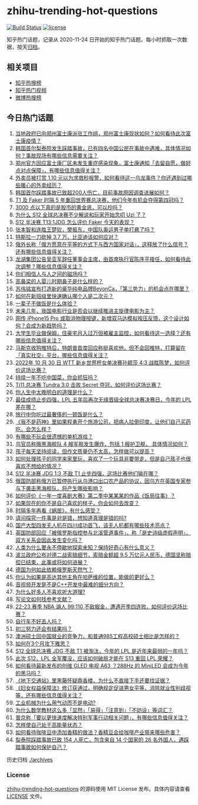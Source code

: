 # zhihu-trending-hot-questions

[![Build Status](https://github.com/justjavac/zhihu-trending-hot-questions/workflows/ci/badge.svg?branch=master)](https://github.com/justjavac/zhihu-trending-hot-questions/actions)
[![license](https://img.shields.io/github/license/justjavac/zhihu-trending-hot-questions)](https://github.com/justjavac/zhihu-trending-hot-questions/blob/master/LICENSE)

知乎热门话题，记录从 2020-11-24 日开始的知乎热门话题。每小时抓取一次数据，按天[归档](./archives)。

## 相关项目

- [知乎热搜榜](https://github.com/justjavac/zhihu-trending-top-search)
- [知乎热门视频](https://github.com/justjavac/zhihu-trending-hot-video)
- [微博热搜榜](https://github.com/justjavac/weibo-trending-hot-search)

## 今日热门话题

<!-- BEGIN -->
<!-- 最后更新时间 Mon Oct 31 2022 01:10:25 GMT+0800 (China Standard Time) -->

1. [当地政府已向郑州富士康派驻工作组，郑州富士康现状如何？如何看待此次富士康疫情？](https://www.zhihu.com/question/563438917)
1. [韩国首尔梨泰院发生踩踏事故，已有四名中国公民在事故中遇难，具体情况如何？事故现场有哪些信息需要关注？](https://www.zhihu.com/question/563414006)
1. [郑州官方回应富士康厂区未发生重症感染现象，富士康通知「去留自愿，做好点对点保障」，有哪些信息值得关注？](https://www.zhihu.com/question/563467516)
1. [外卖员被打赏 1.10 元以为求救秒报警，如何看待这一乌龙事件？你还遇到过哪些暖心的外卖经历？](https://www.zhihu.com/question/563375366)
1. [韩国首尔踩踏事故已致超200人伤亡，目前事故原因调查进展如何？](https://www.zhihu.com/question/563433101)
1. [T1 及 Faker 时隔 5 年重回世界赛总决赛，他们今年有机会夺得第四冠吗？](https://www.zhihu.com/question/563417931)
1. [3000 点以下真的是股市的黄金底，可以抄吗？](https://www.zhihu.com/question/563121366)
1. [为什么 S12 全球总决赛不少解说和玩家开始念叨 Uzi 了？](https://www.zhihu.com/question/563424081)
1. [S12 半决赛 T13:1JDG 怎么评价 Faker 今天的表现？](https://www.zhihu.com/question/563417215)
1. [张本智和连胜王楚钦，樊振东，中国队奥运男子单打悬了吗？](https://www.zhihu.com/question/558250683)
1. [特斯拉一刀砍掉 3.7 万，比亚迪该如何应对？](https://www.zhihu.com/question/562003928)
1. [俄外长称「俄方愿意在平等的方式下与西方国家对话」，这释放了什么信号？还有哪些信息值得关注？](https://www.zhihu.com/question/563474656)
1. [龙湖集团公告吴亚军辞任董事会主席，由首席执行官陈序平接任，如何看待此次调整？哪些信息值得关注？](https://www.zhihu.com/question/563127291)
1. [你们相信人与人之间的磁场吗？](https://www.zhihu.com/question/380308276)
1. [高鼻梁的人婴儿时期鼻子是什么样的？](https://www.zhihu.com/question/371329768)
1. [苏伟铭宣布打造新的豪华纯电品牌BeyonCa，「第三势力」的机会点在哪里？](https://www.zhihu.com/question/563149624)
1. [如何在新班级里快速确认哪个人是二次元？](https://www.zhihu.com/question/419013779)
1. [一辈子不做饭是什么体验？](https://www.zhihu.com/question/551713962)
1. [未来几年，我国电影行业是否会以继续推进主旋律电影为主？](https://www.zhihu.com/question/506789450)
1. [网传 iPhone15 Pro 或取消物理按键，新增双马达模拟按压反馈，这个设计如何？会成为新趋势吗？](https://www.zhihu.com/question/563343188)
1. [大学生毕业做保姆，住豪宅月入过万但被雇主监控，如何看待这一选择？还有哪些信息值得关注？](https://www.zhihu.com/question/563172241)
1. [马斯克收购推特后，特朗普首度回应称挺喜欢他，但不会回推特，打算留在「真实社交」平台，哪些信息值得关注？](https://www.zhihu.com/question/563272397)
1. [2022年 10 月 30 日 WTT 新乡世界杯女单决赛孙颖莎 4:3 战胜陈梦，如何评价这场比赛？](https://www.zhihu.com/question/563492457)
1. [持续一年不吃中国菜，你会抓狂吗？](https://www.zhihu.com/question/344293653)
1. [Ti11 总决赛 Tundra 3:0 击败 Secret 夺冠，如何评价这场比赛？](https://www.zhihu.com/question/563476211)
1. [你人生中太晚明白的道理是什么？](https://www.zhihu.com/question/470076571)
1. [最佳成绩止步四强，LPL 五年后再次无缘晋级全球总决赛决赛日，今年的 LPL 差在哪？](https://www.zhihu.com/question/563418397)
1. [旅行中你吃过最奢侈的一顿饭是什么？](https://www.zhihu.com/question/546475903)
1. [《我不是药神》里如果程勇开个旅游公司，把病人拉倒印度，让他们自己买药吃，会怎么样？](https://www.zhihu.com/question/516880228)
1. [有哪些不玩会很遗憾的单机游戏？](https://www.zhihu.com/question/24676509)
1. [乌官员称俄黑海舰队 4 艘军舰发生爆炸，包括 1 艘护卫舰， 具体情况如何？](https://www.zhihu.com/question/563363100)
1. [孩子每天坚持阅读，但作文质量仍不太高，怎样做可以提高？](https://www.zhihu.com/question/560813028)
1. [如何处理孩子的同学来家里玩，喜欢了一个玩具非要带走，但是自己孩子也很喜欢不想给的情况？](https://www.zhihu.com/question/533519475)
1. [S12 半决赛 JDG 1:3 不敌 T1 止步四强，这场比赛他们输在哪？](https://www.zhihu.com/question/563417636)
1. [俄国防部称俄方已暂停执行从乌港口出口农产品的协议，因乌方在英国专家参与下袭击黑海舰队，将产生哪些影响？](https://www.zhihu.com/question/563395712)
1. [如何评价《一年一度喜剧大赛》第二季中某某某的作品《饭局往事》？](https://www.zhihu.com/question/563128356)
1. [如果现在的你不是自己喜欢的样子，你会如何去改变？](https://www.zhihu.com/question/563308093)
1. [时隔多年再看《蜗居》，有什么感受？](https://www.zhihu.com/question/27593812)
1. [请问探究一件事是对是错，想知道真理是错的吗?](https://www.zhihu.com/question/563154905)
1. [国产大型四发无人机在四川成功首飞，该无人机都有哪些技术亮点？](https://www.zhihu.com/question/563284760)
1. [英国防部回应「被俄罗斯指控参与北溪管道事件」，称「是史诗级虚假声明」，双方关系会因此发生变化吗？](https://www.zhihu.com/question/563380058)
1. [人类为什么要永不停歇地探索未知？保持好奇心有什么意义？](https://www.zhihu.com/question/562578365)
1. [波兰政府公布对德二战索赔细节，索赔金额超 9.5 万亿元人民币，德国坚称赔偿已结束，此事或将如何进展？](https://www.zhihu.com/question/563177231)
1. [德国为何如此依赖俄罗斯天然气？](https://www.zhihu.com/question/553743869)
1. [你认为如果是高达其他主角在哈萨维的位置，能做的更好么？](https://www.zhihu.com/question/502160806)
1. [音视频开发是不是C++开发中最难的细分方向？](https://www.zhihu.com/question/518878967)
1. [为什么好多人不喜欢听大道理?](https://www.zhihu.com/question/22253738)
1. [写论文如何找参考文献？](https://www.zhihu.com/question/25746374)
1. [22-23 赛季 NBA 湖人 99:110 不敌掘金，遭遇开季四连败，如何评价这场比赛？](https://www.zhihu.com/question/562679267)
1. [自行车不好丟人吗？](https://www.zhihu.com/question/550461047)
1. [初三努力还会有结果吗？](https://www.zhihu.com/question/563476696)
1. [澳洲硕士回中国就业的竞争力，和普通985工程高校硕士相比是怎样的？](https://www.zhihu.com/question/374880696)
1. [如何在3个月攻下雅思？](https://www.zhihu.com/question/35182676)
1. [S12 全球总决赛 JDG 不敌 T1 被淘汰，今年的 LPL 是近年来最弱的一年吗？](https://www.zhihu.com/question/563416663)
1. [此次 S12，LPL 全军覆没，应该如何破局才能在 S13 重回 LPL 荣耀？](https://www.zhihu.com/question/563416811)
1. [如何看待最新发布的创维 GLED 电视 A63 ？288Hz 的 MiniLED 会成为今年的黑马吗？](https://www.zhihu.com/question/561862149)
1. [《地下交通站》里黑藤怀疑鼎香楼，为什么不直接下手还要找证据？](https://www.zhihu.com/question/551114708)
1. [《妇女权益保障法》修订获通过，明确规定促进男女平等，消除就业性别歧视等，还有哪些信息值得关注？](https://www.zhihu.com/question/563447615)
1. [工业机械为什么用气动而不是电动?](https://www.zhihu.com/question/342598633)
1. [为什么数学教材这么多「显然」「易得」「注意到」「不妨设」等词汇？](https://www.zhihu.com/question/561661136)
1. [普京称「要以更快速度解决特别军事行动相关问题」，有哪些信息值得关注？](https://www.zhihu.com/question/562530931)
1. [怎样使自己处于高能量状态？](https://www.zhihu.com/question/331006661)
1. [如何看待咖啡豆中添加香精的做法？香精豆会给咖啡产业带来哪些危害？](https://www.zhihu.com/question/563126759)
1. [梨泰院踩踏事故已致 154 人死亡，包含来自 14 个国家的 26 名外国人，遇踩踏事故如何保护自己？](https://www.zhihu.com/question/563394745)

<!-- END -->

历史归档 [./archives](./archives)

### License

[zhihu-trending-hot-questions](https://github.com/justjavac/zhihu-trending-hot-questions)
的源码使用 MIT License 发布。具体内容请查看 [LICENSE](./LICENSE) 文件。
